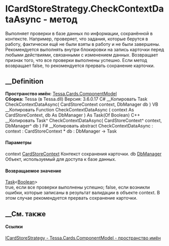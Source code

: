 # ICardStoreStrategy.CheckContextDataAsync - метод
Выполняет проверки в базе данных по информации, сохранённой в контексте.
Например, проверяет, что задания, которые берутся в работу, фактически ещё не
были взяты в работу и не были завершены. Рекомендуется выполнять внутри
блокировки на запись карточки перед любыми действиями, связанными с изменением
данных. Возвращает признак того, что все проверки выполнены успешно. Если
метод возвращает false, то рекомендуется прервать сохранение карточки.
## __Definition
 **Пространство имён:**
[Tessa.Cards.ComponentModel](N_Tessa_Cards_ComponentModel.htm)  
 **Сборка:** Tessa (в Tessa.dll) Версия: 3.6.0.17
C# __Копировать
     Task<bool> CheckContextDataAsync(
    	CardStoreContext context,
    	DbManager db
    )
VB __Копировать
     Function CheckContextDataAsync ( 
    	context As CardStoreContext,
    	db As DbManager
    ) As Task(Of Boolean)
C++ __Копировать
    Task<bool>^ CheckContextDataAsync(
    	CardStoreContext^ context, 
    	DbManager^ db
    )
F# __Копировать
     abstract CheckContextDataAsync : 
            context : CardStoreContext * 
            db : DbManager -> Task<bool> 
#### Параметры
context [CardStoreContext](T_Tessa_Cards_ComponentModel_CardStoreContext.htm)
    Контекст сохранения карточки.
db [DbManager](T_Tessa_Platform_Data_DbManager.htm)
    Объект, используемый для доступа к базе данных.
#### Возвращаемое значение
[Task](https://learn.microsoft.com/dotnet/api/system.threading.tasks.task-1)<[Boolean](https://learn.microsoft.com/dotnet/api/system.boolean)>  
true, если все проверки выполнены успешно; false, если возникли ошибки,
которые записаны в результат валидации в объекте context. В этом случае
рекомендуется прервать сохранение карточки.
## __См. также
#### Ссылки
[ICardStoreStrategy - ](T_Tessa_Cards_ComponentModel_ICardStoreStrategy.htm)
[Tessa.Cards.ComponentModel - пространство
имён](N_Tessa_Cards_ComponentModel.htm)
